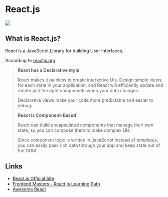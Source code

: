 # React.js 

![](https://www.traininginstitutepune.in/wp-content/uploads/2019/10/react-js-banner.png)

## What is React.js?
React is a JavaScript Library for building User Interfaces.

According to [reactjs.org](reactjs.org):
> **React has a Declarative style**
>
>React makes it painless to create interactive UIs. Design simple views for each state in your application, and React will efficiently update and render just the right components when your data changes.
>
>Declarative views make your code more predictable and easier to debug.
>
>**React is Component-Based**
>
>React can build encapsulated components that manage their own state, so you can compose them to make complex UIs.
>
>Since component logic is written in JavaScript instead of templates, you can easily pass rich data through your app and keep state out of the DOM.

## Links
- [React.js Official Site](https://reactjs.org/)
- [Frontend Masters - React.js Learning Path](https://frontendmasters.com/learn/react/)
- [Awesome React](https://github.com/enaqx/awesome-react#react)